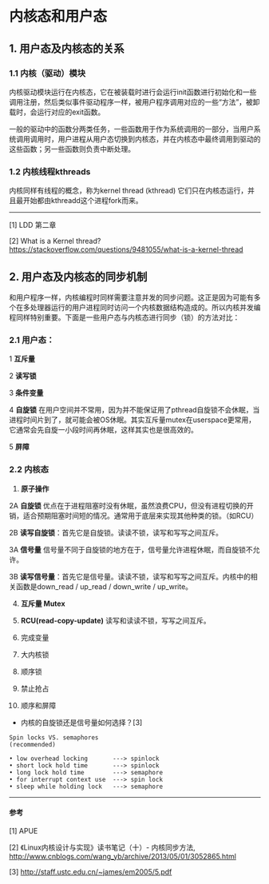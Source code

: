 # 内核态和用户态

## 1. 用户态及内核态的关系

### 1.1 内核（驱动）模块

内核驱动模块运行在内核态，它在被装载时进行会运行init函数进行初始化和一些调用注册，然后类似事件驱动程序一样，被用户程序调用对应的一些“方法”，被卸载时，会运行对应的exit函数。

一般的驱动中的函数分两类任务，一些函数用于作为系统调用的一部分，当用户系统调用调用时，用户进程从用户态切换到内核态，并在内核态中最终调用到驱动的这些函数；另一些函数则负责中断处理。


### 1.2 内核线程kthreads

内核同样有线程的概念，称为kernel thread (kthread) 它们只在内核态运行，并且最开始都由kthreadd这个进程fork而来。

---

[1] LDD 第二章

[2] What is a Kernel thread? https://stackoverflow.com/questions/9481055/what-is-a-kernel-thread

## 2. 用户态及内核态的同步机制

和用户程序一样，内核编程时同样需要注意并发的同步问题。这正是因为可能有多个在多处理器运行的用户进程同时访问一个内核数据结构造成的。所以内核并发编程同样特别重要。下面是一些用户态与内核态进行同步（锁）的方法对比：

### 2.1 用户态：

1 **互斥量**

2 **读写锁**

3 **条件变量**

4 **自旋锁** 在用户空间并不常用，因为并不能保证用了pthread自旋锁不会休眠，当进程时间片到了，就可能会被OS休眠。其实互斥量mutex在userspace更常用，它通常会先自旋一小段时间再休眠，这样其实也是很高效的。 

5 **屏障**

### 2.2 内核态

1. **原子操作**

2A **自旋锁**
优点在于进程阻塞时没有休眠，虽然浪费CPU，但没有进程切换的开销，适合预期阻塞时间短的情况。通常用于底层来实现其他种类的锁。（如RCU）

2B **读写自旋锁**：首先它是自旋锁。读读不锁，读写和写写之间互斥。

3A **信号量**
信号量不同于自旋锁的地方在于，信号量允许进程休眠，而自旋锁不允许。

3B **读写信号量**：首先它是信号量。读读不锁，读写和写写之间互斥。内核中的相关函数是down_read / up_read / down_write / up_write。

4. **互斥量 Mutex**
5. **RCU(read-copy-update)**
读写和读读不锁，写写之间互斥。

7. 完成变量
8. 大内核锁
9. 顺序锁
10. 禁止抢占
11. 顺序和屏障


* 内核的自旋锁还是信号量如何选择？[3]
```
Spin locks VS. semaphores
(recommended)

• low overhead locking       ---> spinlock
• short lock hold time       ---> spinlock
• long lock hold time        ---> semaphore
• for interrupt context use  ---> spin lock
• sleep while holding lock   ---> semaphore
```
---

#### 参考

[1] APUE

[2] 《Linux内核设计与实现》读书笔记（十）- 内核同步方法, http://www.cnblogs.com/wang_yb/archive/2013/05/01/3052865.html

[3] http://staff.ustc.edu.cn/~james/em2005/5.pdf